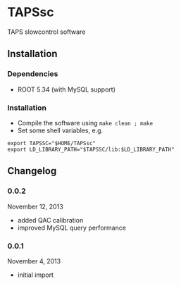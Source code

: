 TAPSsc
======

TAPS slowcontrol software

Installation
------------

### Dependencies
* ROOT 5.34 (with MySQL support)

### Installation

* Compile the software using `make clean ; make`
* Set some shell variables, e.g.
```
export TAPSSC="$HOME/TAPSsc"
export LD_LIBRARY_PATH="$TAPSSC/lib:$LD_LIBRARY_PATH"
```

Changelog
---------

### 0.0.2
November 12, 2013
* added QAC calibration
* improved MySQL query performance

### 0.0.1
November 4, 2013
* initial import


